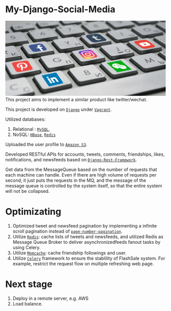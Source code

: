 # My-Django-Social-Media
![Alt text](social-media.png?raw=true "Title")
This project aims to implement a similar product like twitter/wechat. 

This project is developed on [`Django`](https://github.com/django/django) under [`Vagrant`](https://github.com/hashicorp/vagrant).

Utilized databases:

1. Relational : [`MySQL`](https://github.com/mysql),
2. NoSQL: [`HBase`](https://github.com/apache/hbase), [`Redis`](https://github.com/redis/redis)

Uploaded the user profile to [`Amazon S3`](https://aws.amazon.com/s3/).

Developed RESTful APIs for accounts, tweets, comments, friendships, likes, notifications, and newsfeeds based on [`Django-Rest-Framework`](https://github.com/encode/django-rest-framework).

Get data from the MessageQueue based on the number of requests that each machine can handle. Even if there are high volume of requests per second, it just puts the requests in the MQ, and the message of the message queue is controlled by the system itself, so that the entire system will not be collapsed.


# Optimizating
1. Optimized tweet and newsfeed pagination by implementing a infinite scroll pagination instead of [`page-number-pagination`](https://github.com/encode/django-rest-framework/blob/master/rest_framework/pagination.py).
2. Utilize [`Redis`](https://github.com/redis/redis): cache lists of tweets and newsfeeds, and utilized Redis as Message Queue Broker to deliver asynchronizedfeeds fanout tasks by using Celery.
3. Utilize [`Memcache`](https://github.com/linsomniac/python-memcached): cache friendship followings and user.
4. Utilize [`Celery`](https://github.com/celery/celery) framework to ensure the stablility of FlashSale system. For example, restrict the request flow on multiple refreshing web page.

# Next stage
1. Deploy in a remote server, e.g. AWS
2. Load balance.
